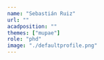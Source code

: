 ```yaml
---
name: "Sebastián Ruiz"
url: ""
acadposition: ""
themes: ["mupae"]
role: "phd"
image: "./defaultprofile.png"
---
```

